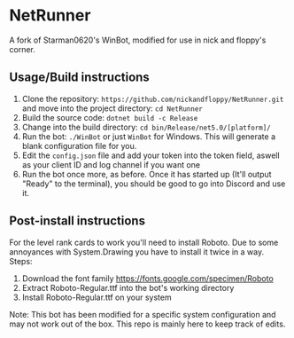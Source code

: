 # NetRunner
A fork of Starman0620's WinBot, modified for use in nick and floppy's corner.

## Usage/Build instructions
1. Clone the repository: ``https://github.com/nickandfloppy/NetRunner.git`` and move into the project directory: ``cd NetRunner``
2. Build the source code: ``dotnet build -c Release``
3. Change into the build directory: ``cd bin/Release/net5.0/[platform]/``
4. Run the bot: ``./WinBot`` or just ``WinBot`` for Windows. This will generate a blank configuration file for you.
5. Edit the ``config.json``  file and add your token into the token field, aswell as your client ID and log channel if you want one
6. Run the bot once more, as before. Once it has started up (It'll output "Ready" to the terminal), you should be good to go into Discord and use it.

## Post-install instructions
For the level rank cards to work you'll need to install Roboto. Due to some annoyances with System.Drawing you have to install it twice in a way.
Steps:

1. Download the font family https://fonts.google.com/specimen/Roboto
2. Extract Roboto-Regular.ttf into the bot's working directory
3. Install Roboto-Regular.ttf on your system

Note: This bot has been modified for a specific system configuration and may not work out of the box. This repo is mainly here to keep track of edits.
